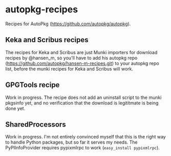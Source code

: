 # autopkg-recipes

Recipes for AutoPkg (https://github.com/autopkg/autopkg).

## Keka and Scribus recipes

The recipes for Keka and Scribus are just Munki importers for download recipes by @hansen_m, so you'll have to add his autopkg repo (https://github.com/autopkg/hansen-m-recipes.git) to your autopkg repo list, before the munki recipes for Keka and Scribus will work.

## GPGTools recipe

Work in progress. The recipe does not add an uninstall script to the munki pkgsinfo yet, and no verification that the download is legititmate is being done yet.

## SharedProcessors

Work in progress. I'm not entirely convinced myself that this is the right way to handle Python packages, but so far it serves my needs. The PyPIInfoProvider requires pypixmlrpc to work (`easy_install pypixmlrpc`).